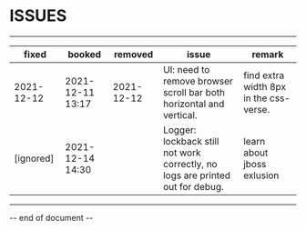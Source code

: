 # ISSUES

----

| fixed      | booked           | removed    | issue                                                        | remark                                 |
| ---------- | ---------------- | ---------- | ------------------------------------------------------------ | -------------------------------------- |
| 2021-12-12 | 2021-12-11 13:17 | 2021-12-12 | UI: need to remove browser scroll bar both horizontal and vertical. | find extra width 8px in the css-verse. |
| [ignored]  | 2021-12-14 14:30 |            | Logger: lockback still not work correctly, no logs are printed out for debug. | learn about jboss exlusion             |



----

-- end of document --